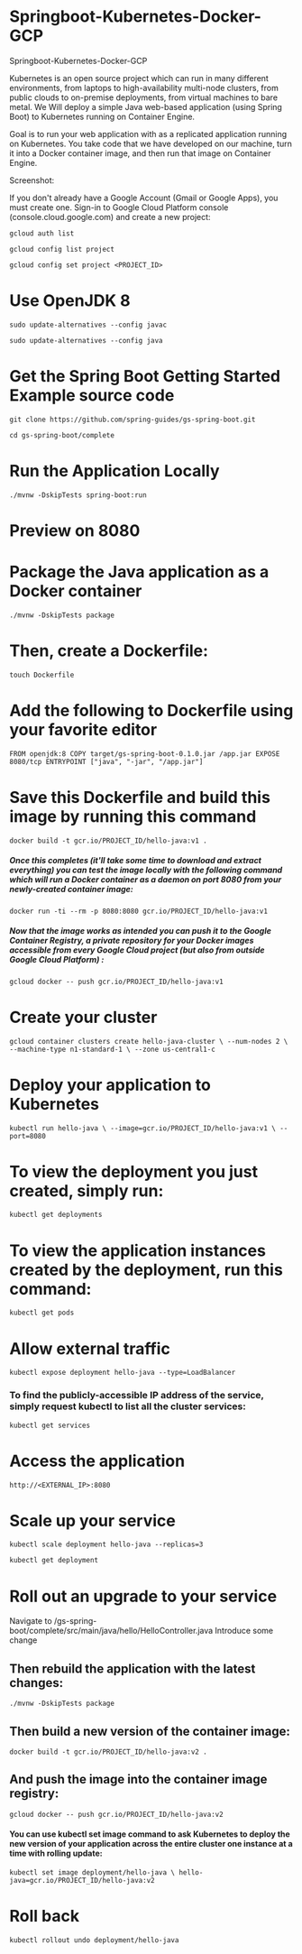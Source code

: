 # Springboot-Kubernetes-Docker-GCP
Springboot-Kubernetes-Docker-GCP

Kubernetes is an open source project which can run in many different environments, from laptops to high-availability multi-node clusters, from public clouds to on-premise deployments, from virtual machines to bare metal.
We Will deploy a simple Java web-based application (using Spring Boot) to Kubernetes running on Container Engine.

Goal is to run your web application with as a replicated application running on Kubernetes. You take code that we have developed on our machine, turn it into a Docker container image, and then run that image on Container Engine.


Screenshot: 

If you don't already have a Google Account (Gmail or Google Apps), you must create one. Sign-in to Google Cloud Platform console (console.cloud.google.com) and create a new project:


`` gcloud auth list ``

`` gcloud config list project ``

`` gcloud config set project <PROJECT_ID> ``


# Use OpenJDK 8

`` sudo update-alternatives --config javac ``

`` sudo update-alternatives --config java ``

# Get the Spring Boot Getting Started Example source code

`` git clone https://github.com/spring-guides/gs-spring-boot.git ``

`` cd gs-spring-boot/complete ``



# Run the Application Locally
`` ./mvnw -DskipTests spring-boot:run ``


# Preview on 8080 


# Package the Java application as a Docker container
`` ./mvnw -DskipTests package ``

# Then, create a Dockerfile:
`` touch Dockerfile ``

# Add the following to Dockerfile using your favorite editor
`` FROM openjdk:8
COPY target/gs-spring-boot-0.1.0.jar /app.jar
EXPOSE 8080/tcp
ENTRYPOINT ["java", "-jar", "/app.jar"] ``



# Save this Dockerfile and build this image by running this command
`` docker build -t gcr.io/PROJECT_ID/hello-java:v1 . `` 



##### Once this completes (it'll take some time to download and extract everything) you can test the image locally with the following command which will run a Docker container as a daemon on port 8080 from your newly-created container image:
`` docker run -ti --rm -p 8080:8080 gcr.io/PROJECT_ID/hello-java:v1 ``

##### Now that the image works as intended you can push it to the Google Container Registry, a private repository for your Docker images accessible from every Google Cloud project (but also from outside Google Cloud Platform) :
`` gcloud docker -- push gcr.io/PROJECT_ID/hello-java:v1 ``





# Create your cluster

`` gcloud container clusters create hello-java-cluster \
  --num-nodes 2 \
  --machine-type n1-standard-1 \
  --zone us-central1-c ``
  
  
 # Deploy your application to Kubernetes 
  `` kubectl run hello-java \
  --image=gcr.io/PROJECT_ID/hello-java:v1 \
  --port=8080 ``
  
  
  # To view the deployment you just created, simply run:
 
  `` kubectl get deployments ``
  
  
  # To view the application instances created by the deployment, run this command:
 `` kubectl get pods ``
  
  
  # Allow external traffic
  
  `` kubectl expose deployment hello-java --type=LoadBalancer ``
  
  
  ### To find the publicly-accessible IP address of the service, simply request kubectl to list all the cluster services:
  
  `` kubectl get services ``
  
  # Access the application 
  `` http://<EXTERNAL_IP>:8080 ``
  
  
  # Scale up your service 

  `` kubectl scale deployment hello-java --replicas=3 ``
  
  `` kubectl get deployment ``
  
  
  # Roll out an upgrade to your service
  
  Navigate to /gs-spring-boot/complete/src/main/java/hello/HelloController.java
  Introduce some change 
  
  ## Then rebuild the application with the latest changes:
  `` ./mvnw -DskipTests package ``
  
  ## Then build a new version of the container image:
  `` docker build -t gcr.io/PROJECT_ID/hello-java:v2 . ``
  
  ## And push the image into the container image registry:
  `` gcloud docker -- push gcr.io/PROJECT_ID/hello-java:v2 ``
  
  #### You can use kubectl set image command to ask Kubernetes to deploy the new version of your application across the entire   cluster one instance at a time with rolling update:
  
  `` kubectl set image deployment/hello-java \
  hello-java=gcr.io/PROJECT_ID/hello-java:v2 ``
  
  
  
  # Roll back
  
  `` kubectl rollout undo deployment/hello-java ``
  
  
  
  
  
  





